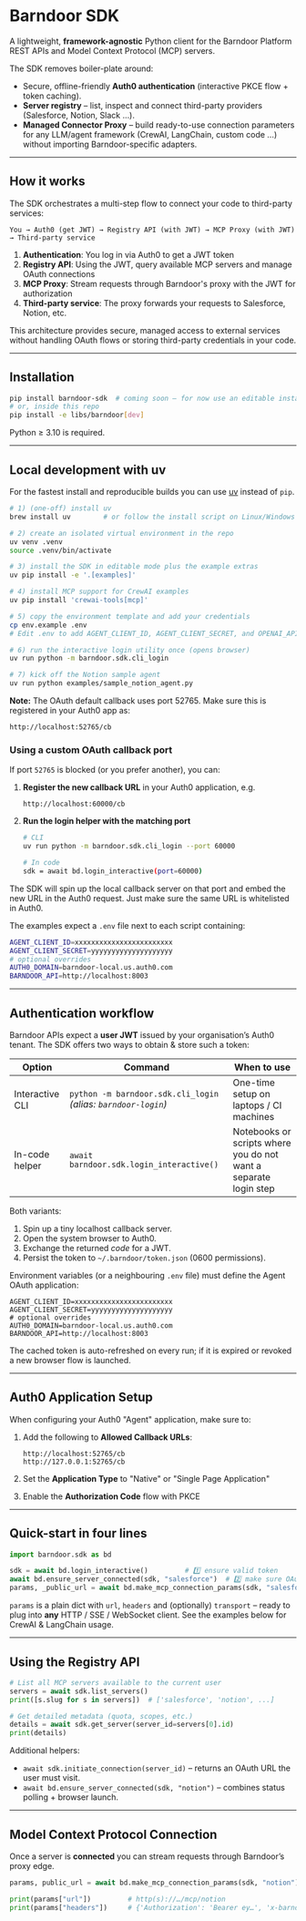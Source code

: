 # Barndoor SDK

A lightweight, **framework-agnostic** Python client for the Barndoor Platform REST APIs and Model Context Protocol (MCP) servers.

The SDK removes boiler-plate around:

* Secure, offline-friendly **Auth0 authentication** (interactive PKCE flow + token caching).
* **Server registry** – list, inspect and connect third-party providers (Salesforce, Notion, Slack …).
* **Managed Connector Proxy** – build ready-to-use connection parameters for any LLM/agent framework (CrewAI, LangChain, custom code …) without importing Barndoor-specific adapters.

---

## How it works

The SDK orchestrates a multi-step flow to connect your code to third-party services:

```
You → Auth0 (get JWT) → Registry API (with JWT) → MCP Proxy (with JWT) → Third-party service
```

1. **Authentication**: You log in via Auth0 to get a JWT token
2. **Registry API**: Using the JWT, query available MCP servers and manage OAuth connections
3. **MCP Proxy**: Stream requests through Barndoor's proxy with the JWT for authorization
4. **Third-party service**: The proxy forwards your requests to Salesforce, Notion, etc.

This architecture provides secure, managed access to external services without handling OAuth flows or storing third-party credentials in your code.

---

## Installation

```bash
pip install barndoor-sdk  # coming soon – for now use an editable install
# or, inside this repo
pip install -e libs/barndoor[dev]
```

Python ≥ 3.10 is required.

---

## Local development with uv

For the fastest install and reproducible builds you can use [uv](https://github.com/astral-sh/uv) instead of `pip`.

```bash
# 1) (one-off) install uv
brew install uv        # or follow the install script on Linux/Windows

# 2) create an isolated virtual environment in the repo
uv venv .venv
source .venv/bin/activate

# 3) install the SDK in editable mode plus the example extras
uv pip install -e '.[examples]'

# 4) install MCP support for CrewAI examples
uv pip install 'crewai-tools[mcp]'

# 5) copy the environment template and add your credentials
cp env.example .env
# Edit .env to add AGENT_CLIENT_ID, AGENT_CLIENT_SECRET, and OPENAI_API_KEY

# 6) run the interactive login utility once (opens browser)
uv run python -m barndoor.sdk.cli_login

# 7) kick off the Notion sample agent
uv run python examples/sample_notion_agent.py
```

**Note:** The OAuth default callback uses port 52765. Make sure this is registered in your Auth0 app as:
```
http://localhost:52765/cb
```

### Using a custom OAuth callback port

If port `52765` is blocked (or you prefer another), you can:

1. **Register the new callback URL** in your Auth0 application, e.g.
   ```
   http://localhost:60000/cb
   ```
2. **Run the login helper with the matching port**
   ```bash
   # CLI
   uv run python -m barndoor.sdk.cli_login --port 60000

   # In code
   sdk = await bd.login_interactive(port=60000)
   ```

The SDK will spin up the local callback server on that port and embed the new URL in the Auth0 request. Just make sure the same URL is whitelisted in Auth0.

The examples expect a `.env` file next to each script containing:

```bash
AGENT_CLIENT_ID=xxxxxxxxxxxxxxxxxxxxxxxx
AGENT_CLIENT_SECRET=yyyyyyyyyyyyyyyyyyyy
# optional overrides
AUTH0_DOMAIN=barndoor-local.us.auth0.com
BARNDOOR_API=http://localhost:8003
```

---

## Authentication workflow

Barndoor APIs expect a **user JWT** issued by your organisation’s Auth0 tenant.  The SDK offers two ways to obtain & store such a token:

| Option | Command | When to use |
|--------|---------|-------------|
| Interactive CLI | `python -m barndoor.sdk.cli_login` *(alias: `barndoor-login`)* | One-time setup on laptops / CI machines |
| In-code helper | `await barndoor.sdk.login_interactive()` | Notebooks or scripts where you do not want a separate login step |

Both variants:

1. Spin up a tiny localhost callback server.
2. Open the system browser to Auth0.
3. Exchange the returned *code* for a JWT.
4. Persist the token to `~/.barndoor/token.json` (0600 permissions).

Environment variables (or a neighbouring `.env` file) must define the Agent OAuth application:

```
AGENT_CLIENT_ID=xxxxxxxxxxxxxxxxxxxxxxxx
AGENT_CLIENT_SECRET=yyyyyyyyyyyyyyyyyyyy
# optional overrides
AUTH0_DOMAIN=barndoor-local.us.auth0.com
BARNDOOR_API=http://localhost:8003
```

The cached token is auto-refreshed on every run; if it is expired or revoked a new browser flow is launched.

---

## Auth0 Application Setup

When configuring your Auth0 "Agent" application, make sure to:

1. Add the following to **Allowed Callback URLs**:
   ```
   http://localhost:52765/cb
   http://127.0.0.1:52765/cb
   ```

2. Set the **Application Type** to "Native" or "Single Page Application"

3. Enable the **Authorization Code** flow with PKCE

---

## Quick-start in four lines

```python
import barndoor.sdk as bd

sdk = await bd.login_interactive()         # 1️⃣ ensure valid token
await bd.ensure_server_connected(sdk, "salesforce")  # 2️⃣ make sure OAuth is done
params, _public_url = await bd.make_mcp_connection_params(sdk, "salesforce")
```

`params` is a plain dict with `url`, `headers` and (optionally) `transport` – ready to plug into **any** HTTP / SSE / WebSocket client.  See the examples below for CrewAI & LangChain usage.

---

## Using the Registry API

```python
# List all MCP servers available to the current user
servers = await sdk.list_servers()
print([s.slug for s in servers])  # ['salesforce', 'notion', ...]

# Get detailed metadata (quota, scopes, etc.)
details = await sdk.get_server(server_id=servers[0].id)
print(details)
```

Additional helpers:

* `await sdk.initiate_connection(server_id)` – returns an OAuth URL the user must visit.
* `await bd.ensure_server_connected(sdk, "notion")` – combines status polling + browser launch.

---

## Model Context Protocol Connection

Once a server is **connected** you can stream requests through Barndoor’s proxy edge.

```python
params, public_url = await bd.make_mcp_connection_params(sdk, "notion")

print(params["url"])         # http(s)://…/mcp/notion
print(params["headers"])     # {'Authorization': 'Bearer ey…', 'x-barndoor-session-id': …}
```